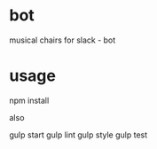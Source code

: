 # bot
musical chairs for slack - bot

# usage

npm install

also

gulp start
gulp lint
gulp style
gulp test
